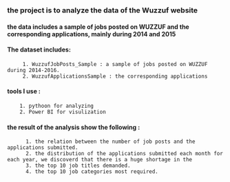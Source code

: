 ### the project is to analyze the data of the Wuzzuf website 
#### the data includes a sample of jobs posted on WUZZUF and the corresponding applications, mainly during 2014 and 2015
#### The dataset includes:
         1. WuzzufJobPosts_Sample : a sample of jobs posted on WUZZUF during 2014-2016.
         2. WuzzufApplicationsSample : the corresponding applications

#### tools I use :
        1. pythoon for analyzing 
        2. Power BI for visulization 



#### the result of the analysis show the following  :

          
          1. the relation between the number of job posts and the applications submitted.
          2. the distribution of the applications submitted each month for each year, we discoverd that there is a huge shortage in the 
          3. the top 10 job titles demanded.
          4. the top 10 job categories most required.
 

